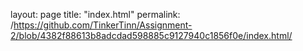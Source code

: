 layout: page
title: "index.html"
permalink: /https://github.com/TinkerTinn/Assignment-2/blob/4382f88613b8adcdad598885c9127940c1856f0e/index.html/
